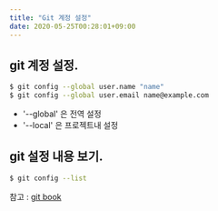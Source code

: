 ```yaml
---
title: "Git 계정 설정"
date: 2020-05-25T00:28:01+09:00
---
```


## git 계정 설정.

```bash
$ git config --global user.name "name"
$ git config --global user.email name@example.com
```

* '--global' 은 전역 설정  
* '--local' 은 프로젝트내 설정  

## git 설정 내용 보기.  

```bash
$ git config --list
```

참고 : [git book](https://git-scm.com/book/ko/v2)
